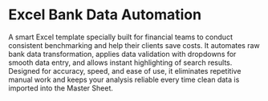 # Excel Bank Data Automation 
A smart Excel template specially built for financial teams to conduct consistent benchmarking and help their clients save costs.
It automates raw bank data transformation, applies data validation with dropdowns for smooth data entry, and allows instant highlighting of search results.
Designed for accuracy, speed, and ease of use, it eliminates repetitive manual work and keeps your analysis reliable every time clean data is imported into the Master Sheet.
